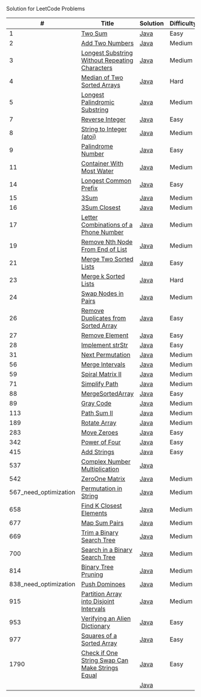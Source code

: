 Solution for LeetCode Problems

|# | Title | Solution | Difficulty | YouTube |
|---| ----- | -------- | ---------- | ------|
|1|[Two Sum](https://leetcode.com/problems/two-sum/) | [Java](./src/main/java/TwoSum.java)|Easy||
|2|[Add Two Numbers](https://leetcode.com/problems/add-two-numbers) | [Java](./src/main/java/AddTwoNumbers.java)|Medium||
|3|[Longest Substring Without Repeating Characters](https://leetcode.com/problems/longest-substring-without-repeating-characters/) | [Java](./src/main/java/LongestSubstringWithoutRepeatingCharacters.java)|Medium||
|4|[Median of Two Sorted Arrays](https://leetcode.com/problems/median-of-two-sorted-arrays/) | [Java](./src/main/java/MedianOfTwoSortedArrays.java)|Hard||
|5|[Longest Palindromic Substring](https://leetcode.com/problems/longest-palindromic-substring/) | [Java](./src/main/java/LongestPalindromicSubstring.java)|Medium||
|7|[Reverse Integer](https://leetcode.com/problems/reverse-integer/) | [Java](./src/main/java/ReverseInteger.java)|Easy||
|8|[String to Integer (atoi)](https://leetcode.com/problems/string-to-integer-atoi/) | [Java](./src/main/java/StringToIntegerAtoi.java)|Medium||
|9|[Palindrome Number](https://leetcode.com/problems/palindrome-number/) | [Java](./src/main/java/PalindromeNumber.java)|Easy||
|11|[Container With Most Water](https://leetcode.com/problems/container-with-most-water/) | [Java](./src/main/java/ContainerWithMostWater.java)|Medium||
|14|[Longest Common Prefix](https://leetcode.com/problems/longest-common-prefix/) | [Java](./src/main/java/LongestCommonPrefix.java)|Easy||
|15|[3Sum](https://leetcode.com/problems/3sum/) | [Java](./src/main/java/ThreeSum.java)|Medium||
|16|[3Sum Closest](https://leetcode.com/problems/3sum-closest/) | [Java](./src/main/java/ThreeSumClosest.java)|Medium||
|17|[Letter Combinations of a Phone Number](https://leetcode.com/problems/letter-combinations-of-a-phone-number/) | [Java](./src/main/java/LetterCombinationsOfAPhoneNumber.java)|Medium||
|19|[Remove Nth Node From End of List](https://leetcode.com/problems/remove-nth-node-from-end-of-list/) | [Java](./src/main/java/RemoveNthNodeFromEndOfList.java)|Medium||
|21|[Merge Two Sorted Lists](https://leetcode.com/problems/merge-two-sorted-lists/) | [Java](./src/main/java/MergeTwoSortedLists.java)|Easy||
|23|[Merge k Sorted Lists](https://leetcode.com/problems/merge-k-sorted-lists/) | [Java](./src/main/java/MergeKSortedLists.java)|Hard|[YouTube](https://youtu.be/pzAyeQQHwzI)|
|24|[Swap Nodes in Pairs](https://leetcode.com/problems/swap-nodes-in-pairs/) | [Java](./src/main/java/SwapNodesInPairs.java)|Medium||
|26|[Remove Duplicates from Sorted Array](https://leetcode.com/problems/remove-duplicates-from-sorted-array/) | [Java](./src/main/java/RemoveDuplicatesFromSortedArray.java)|Easy||
|27|[Remove Element](https://leetcode.com/problems/remove-element/) | [Java](./src/main/java/RemoveElement.java)|Easy||
|28|[Implement strStr](https://leetcode.com/problems/implement-strstr/) | [Java](./src/main/java/ImplementStrStr.java)|Easy||
|31|[Next Permutation](https://leetcode.com/problems/next-permutation/) | [Java](./src/main/java/NextPermutation.java)|Medium|[YouTube](https://youtu.be/j31Ar25AiUQ)|
|56|[Merge Intervals](https://leetcode.com/problems/merge-intervals/) | [Java](./src/main/java/MergeIntervals.java)|Medium|[YouTube](https://youtu.be/PU2yWmlQ3_0)|
|59|[Spiral Matrix II](https://leetcode.com/problems/spiral-matrix-ii/) | [Java](./src/main/java/SpiralMatrixII.java)|Medium|[YouTube](https://youtu.be/0ZCO8ltM8Ag)|
|71|[Simplify Path](https://leetcode.com/problems/simplify-path/) | [Java](./src/main/java/SimplifyPath.java)|Medium|[YouTube](https://youtu.be/817mGPyVl78)|
|88|[MergeSortedArray](https://leetcode.com/problems/merge-sorted-array/) | [Java](./src/main/java/MergeSortedArray.java)|Easy|[YouTube](https://youtu.be/EfmK32Qh9aY)|
|89|[Gray Code](https://leetcode.com/problems/gray-code/) | [Java](./src/main/java/GrayCode.java)|Medium||
|113|[Path Sum II](https://leetcode.com/problems/path-sum-ii/) | [Java](./src/main/java/PathSumII.java)|Medium||
|189|[Rotate Array](https://leetcode.com/problems/rotate-array/) | [Java](./src/main/java/RotateArray.java)|Medium|[YouTube](https://youtu.be/13SK5Uau3oo)|
|283|[Move Zeroes](https://leetcode.com/problems/move-zeroes/) | [Java](./src/main/java/MoveZeroes.java)|Easy|[YouTube](https://youtu.be/AW3u6w18hhI)|
|342|[Power of Four](https://leetcode.com/problems/power-of-four/) | [Java](./src/main/java/PowerOfFour.java)|Easy||
|415|[Add Strings](https://leetcode.com/problems/add-strings/) | [Java](./src/main/java/AddStrings.java)|Easy||
|537|[Complex Number Multiplication](https://leetcode.com/explore/challenge/card/august-leetcoding-challenge-2021/616/week-4-august-22nd-august-28th/3917/) | [Java](./src/main/java/ComplexNumberMultiplication.java)|||
|542|[ZeroOne Matrix](https://leetcode.com/problems/01-matrix/) | [Java](./src/main/java/ZeroOneMatrix.java)|Medium||
|567_need_optimization|[Permutation in String](https://leetcode.com/problems/permutation-in-string/) | [Java](./src/main/java/PermutationInString.java)|Medium||
|658|[Find K Closest Elements](https://leetcode.com/problems/find-k-closest-elements/) | [Java](./src/main/java/FindKClosestElements.java)|Medium||
|677|[Map Sum Pairs](https://leetcode.com/problems/map-sum-pairs/) | [Java](./src/main/java/MapSumPairs.java)|Medium||
|669|[Trim a Binary Search Tree](https://leetcode.com/problems/trim-a-binary-search-tree/) | [Java](./src/main/java/TrimBinarySearchTree.java)|Medium|[Video](https://youtu.be/Y5SP-vqo_Nc)|
|700|[Search in a Binary Search Tree](https://leetcode.com/problems/search-in-a-binary-search-tree/) | [Java](./src/main/java/SearchBinarySearchTree.java)|Medium|[Video](https://youtu.be/OWPRtdRe-go)|
|814|[Binary Tree Pruning](https://leetcode.com/problems/binary-tree-pruning/) | [Java](./src/main/java/BinaryTreePruning.java)|Medium||
|838_need_optimization|[Push Dominoes](https://leetcode.com/problems/push-dominoes/) | [Java](./src/main/java/PushDominoes.java)|Medium||
|915|[Partition Array into Disjoint Intervals](https://leetcode.com/problems/partition-array-into-disjoint-intervals/) | [Java](./src/main/java/PartitionArrayIntoDisjointIntervals.java)|Medium||
|953|[Verifying an Alien Dictionary](https://leetcode.com/problems/verifying-an-alien-dictionary/) | [Java](./src/main/java/VerifyingAnAlienDictionary.java)|Easy||
|977|[Squares of a Sorted Array](https://leetcode.com/problems/squares-of-a-sorted-array/) | [Java](./src/main/java/SortedSquares.java)|Easy|[YouTube](https://youtu.be/fl_eDiiCc8k)|
|1790|[Check if One String Swap Can Make Strings Equal](https://leetcode.com/problems/check-if-one-string-swap-can-make-strings-equal/) | [Java](./src/main/java/CheckIfOneStringSwapCanMakeStringsEqual.java)|Easy||
||[]() | [Java](./src/main/java/.java)|||
